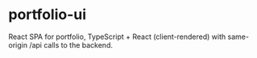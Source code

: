 # portfolio-ui
React SPA for portfolio, TypeScript + React (client-rendered) with same-origin /api calls to the backend.

